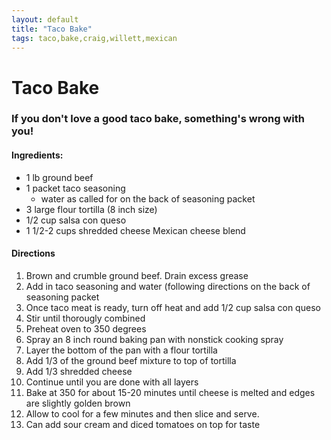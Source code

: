 ```yaml
---
layout: default
title: "Taco Bake"
tags: taco,bake,craig,willett,mexican
---
```

# Taco Bake

### If you don't love a good taco bake, something's wrong with you!

#### Ingredients:
- 1 lb ground beef
- 1 packet taco seasoning
  - water as called for on the back of seasoning packet
- 3 large flour tortilla (8 inch size)
- 1/2 cup salsa con queso
- 1 1/2-2 cups shredded cheese Mexican cheese blend

#### Directions
1. Brown and crumble ground beef. Drain excess grease
2. Add in taco seasoning and water (following directions on the back of seasoning packet
3. Once taco meat is ready, turn off heat and add 1/2 cup salsa con queso
4. Stir until thorougly combined
5. Preheat oven to 350 degrees
6. Spray an 8 inch round baking pan with nonstick cooking spray
7. Layer the bottom of the pan with a flour tortilla
8. Add 1/3 of the ground beef mixture to top of tortilla
9. Add 1/3 shredded cheese
10. Continue until you are done with all layers
11. Bake at 350 for about 15-20 minutes until cheese is melted and edges are slightly golden brown
12. Allow to cool for a few minutes and then slice and serve.
13. Can add sour cream and diced tomatoes on top for taste
